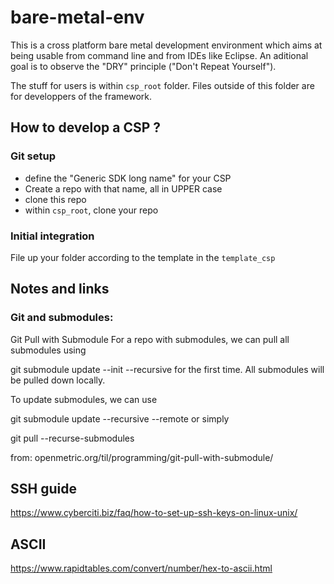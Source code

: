 # bare-metal-env

This is a cross platform bare metal development environment which aims at being usable from command line and from IDEs like Eclipse. An aditional goal is to observe the "DRY" principle ("Don't Repeat Yourself").

The stuff for users is within `csp_root` folder. 
Files outside of this folder are for developpers of the framework.

## How to develop a CSP ?

### Git setup
- define the "Generic SDK long name" for your CSP
- Create a repo with that name, all in UPPER case
- clone this repo
- within `csp_root`, clone your repo

### Initial integration
File up your folder according to the template in the `template_csp`

## Notes and links

### Git and submodules:

Git Pull with Submodule
For a repo with submodules, we can pull all submodules using

git submodule update --init --recursive
for the first time. All submodules will be pulled down locally.

To update submodules, we can use

git submodule update --recursive --remote
or simply

git pull --recurse-submodules

from: openmetric.org/til/programming/git-pull-with-submodule/

## SSH guide
https://www.cyberciti.biz/faq/how-to-set-up-ssh-keys-on-linux-unix/

## ASCII
https://www.rapidtables.com/convert/number/hex-to-ascii.html

